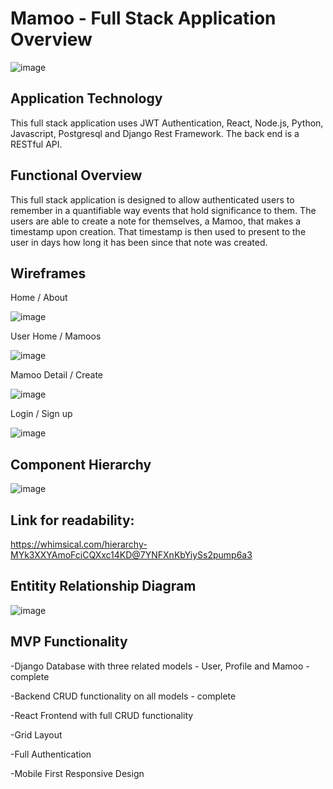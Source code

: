 # Mamoo - Full Stack Application Overview

![image](https://user-images.githubusercontent.com/9029262/150843098-bd3e36e6-4d72-4a5b-b9d4-12660d95dbfe.png)



## Application Technology

This full stack application uses JWT Authentication, React, Node.js, Python, Javascript, Postgresql and Django Rest Framework. The back end is a RESTful API.

## Functional Overview

This full stack application is designed to allow authenticated users to remember in a quantifiable way events that hold significance to them. The users are able to create a note for themselves, a Mamoo, that makes a timestamp upon creation.  That timestamp is then used to present to the user in days how long it has been since that note was created. 

## Wireframes

Home / About

![image](https://user-images.githubusercontent.com/9029262/150704331-cf23c630-3e3f-4a37-82a3-551fb85dfee5.png)


User Home / Mamoos

![image](https://user-images.githubusercontent.com/9029262/150704344-8a556715-2488-4a8c-993b-0852d6e8d030.png)


Mamoo Detail / Create

![image](https://user-images.githubusercontent.com/9029262/150704385-de74e636-80f4-4d99-8f2f-94f1db9dfb1a.png)


Login / Sign up

![image](https://user-images.githubusercontent.com/9029262/150704396-829fadbe-ffae-4033-9fde-33498f90e6e0.png)




## Component Hierarchy

![image](https://user-images.githubusercontent.com/9029262/150816168-6f2c5f1a-a4da-49ff-bf80-91c1632c0c2e.png)

## Link for readability:

https://whimsical.com/hierarchy-MYk3XXYAmoFciCQXxc14KD@7YNFXnKbYiySs2pump6a3

## Entitity Relationship Diagram

![image](https://user-images.githubusercontent.com/9029262/150866368-8cec5248-958a-445b-b84f-446db9d5e1d4.png)




## MVP Functionality

-Django Database with three related models - User, Profile and Mamoo - complete

-Backend CRUD functionality on all models - complete

-React Frontend with full CRUD functionality

-Grid Layout

-Full Authentication

-Mobile First Responsive Design


